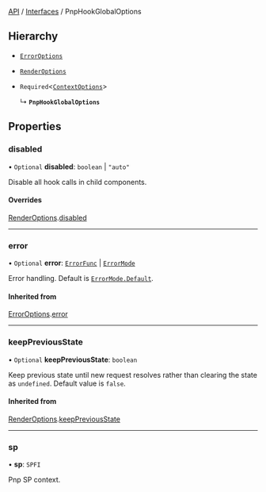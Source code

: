 [API](../index.md) / [Interfaces](index.md) / PnpHookGlobalOptions

## Hierarchy

- [`ErrorOptions`](ErrorOptions.md)

- [`RenderOptions`](RenderOptions.md)

- `Required`<[`ContextOptions`](ContextOptions.md)\>

  ↳ **`PnpHookGlobalOptions`**

## Properties

### disabled

• `Optional` **disabled**: `boolean` \| ``"auto"``

Disable all hook calls in child components.

#### Overrides

[RenderOptions](RenderOptions.md).[disabled](RenderOptions.md#disabled)

___

### error

• `Optional` **error**: [`ErrorFunc`](../Types/ErrorFunc.md#errorfunc) \| [`ErrorMode`](../Enums/ErrorMode.md)

Error handling. Default is [`ErrorMode.Default`](../Enums/ErrorMode.md#default).

#### Inherited from

[ErrorOptions](ErrorOptions.md).[error](ErrorOptions.md#error)

___

### keepPreviousState

• `Optional` **keepPreviousState**: `boolean`

Keep previous state until new request resolves rather than clearing the state as `undefined`. Default value is `false`.


#### Inherited from

[RenderOptions](RenderOptions.md).[keepPreviousState](RenderOptions.md#keeppreviousstate)


___

### sp

• **sp**: `SPFI`

Pnp SP context.
